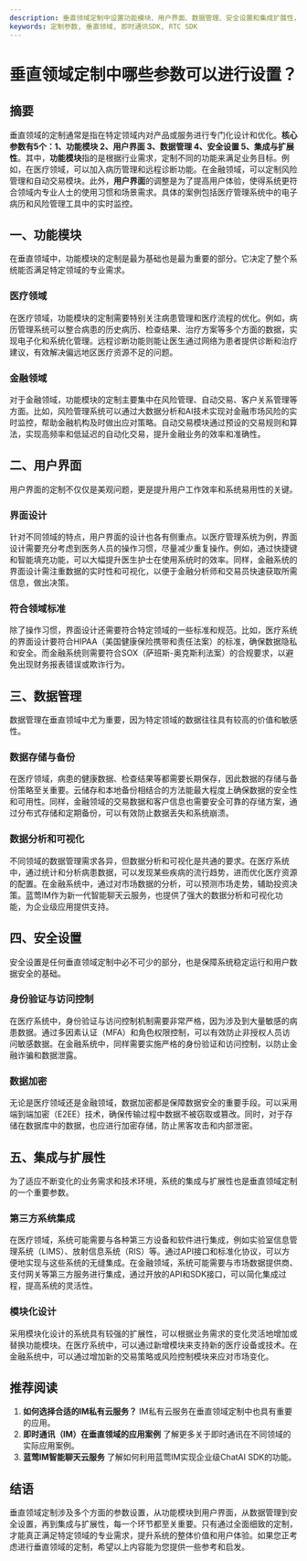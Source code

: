 ```yaml
---
description: 垂直领域定制中设置功能模块、用户界面、数据管理、安全设置和集成扩展性，强调第三方系统集成和模块化设计。
keywords: 定制参数, 垂直领域, 即时通讯SDK, RTC SDK
---
```

# 垂直领域定制中哪些参数可以进行设置？


## 摘要
垂直领域的定制通常是指在特定领域内对产品或服务进行专门化设计和优化。**核心参数有5个：1、功能模块 2、用户界面 3、数据管理 4、安全设置 5、集成与扩展性**。其中，**功能模块**指的是根据行业需求，定制不同的功能来满足业务目标。例如，在医疗领域，可以加入病历管理和远程诊断功能。在金融领域，可以定制风险管理和自动交易模块。此外，**用户界面**的调整是为了提高用户体验，使得系统更符合领域内专业人士的使用习惯和场景需求。具体的案例包括医疗管理系统中的电子病历和风险管理工具中的实时监控。

## 一、功能模块

在垂直领域中，功能模块的定制是最为基础也是最为重要的部分。它决定了整个系统能否满足特定领域的专业需求。

### 医疗领域

在医疗领域，功能模块的定制需要特别关注病患管理和医疗流程的优化。例如，病历管理系统可以整合病患的历史病历、检查结果、治疗方案等多个方面的数据，实现电子化和系统化管理。远程诊断功能则能让医生通过网络为患者提供诊断和治疗建议，有效解决偏远地区医疗资源不足的问题。

### 金融领域

对于金融领域，功能模块的定制主要集中在风险管理、自动交易、客户关系管理等方面。比如，风险管理系统可以通过大数据分析和AI技术实现对金融市场风险的实时监控，帮助金融机构及时做出应对策略。自动交易模块通过预设的交易规则和算法，实现高频率和低延迟的自动化交易，提升金融业务的效率和准确性。

## 二、用户界面

用户界面的定制不仅仅是美观问题，更是提升用户工作效率和系统易用性的关键。

### 界面设计

针对不同领域的特点，用户界面的设计也各有侧重点。以医疗管理系统为例，界面设计需要充分考虑到医务人员的操作习惯，尽量减少重复操作。例如，通过快捷键和智能填充功能，可以大幅提升医生护士在使用系统时的效率。同样，金融系统的界面设计需注重数据的实时性和可视化，以便于金融分析师和交易员快速获取所需信息，做出决策。

### 符合领域标准

除了操作习惯，界面设计还需要符合特定领域的一些标准和规范。比如，医疗系统的界面设计要符合HIPAA（美国健康保险携带和责任法案）的标准，确保数据隐私和安全。而金融系统则需要符合SOX（萨班斯-奥克斯利法案）的合规要求，以避免出现财务报表错误或欺诈行为。

## 三、数据管理

数据管理在垂直领域中尤为重要，因为特定领域的数据往往具有较高的价值和敏感性。

### 数据存储与备份

在医疗领域，病患的健康数据、检查结果等都需要长期保存，因此数据的存储与备份策略至关重要。云储存和本地备份相结合的方法能最大程度上确保数据的安全性和可用性。同样，金融领域的交易数据和客户信息也需要安全可靠的存储方案，通过分布式存储和定期备份，可以有效防止数据丢失和系统崩溃。

### 数据分析和可视化

不同领域的数据管理需求各异，但数据分析和可视化是共通的要求。在医疗系统中，通过统计和分析病患数据，可以发现某些疾病的流行趋势，进而优化医疗资源的配置。在金融系统中，通过对市场数据的分析，可以预测市场走势，辅助投资决策。蓝莺IM作为新一代智能聊天云服务，也提供了强大的数据分析和可视化功能，为企业级应用提供支持。

## 四、安全设置

安全设置是任何垂直领域定制中必不可少的部分，也是保障系统稳定运行和用户数据安全的基础。

### 身份验证与访问控制

在医疗系统中，身份验证与访问控制机制需要非常严格，因为涉及到大量敏感的病患数据。通过多因素认证（MFA）和角色权限控制，可以有效防止非授权人员访问敏感数据。在金融系统中，同样需要实施严格的身份验证和访问控制，以防止金融诈骗和数据泄露。

### 数据加密

无论是医疗领域还是金融领域，数据加密都是保障数据安全的重要手段。可以采用端到端加密（E2EE）技术，确保传输过程中数据不被窃取或篡改。同时，对于存储在数据库中的数据，也应进行加密存储，防止黑客攻击和内部泄密。

## 五、集成与扩展性

为了适应不断变化的业务需求和技术环境，系统的集成与扩展性也是垂直领域定制的一个重要参数。

### 第三方系统集成

在医疗领域，系统可能需要与各种第三方设备和软件进行集成，例如实验室信息管理系统（LIMS）、放射信息系统（RIS）等。通过API接口和标准化协议，可以方便地实现与这些系统的无缝集成。在金融领域，系统可能需要与市场数据提供商、支付网关等第三方服务进行集成，通过开放的API和SDK接口，可以简化集成过程，提高系统的灵活性。

### 模块化设计

采用模块化设计的系统具有较强的扩展性，可以根据业务需求的变化灵活地增加或替换功能模块。在医疗系统中，可以通过新增模块来支持新的医疗设备或技术。在金融系统中，可以通过增加新的交易策略或风险控制模块来应对市场变化。

## 推荐阅读
1. **如何选择合适的IM私有云服务？** IM私有云服务在垂直领域定制中也具有重要的应用。
2. **即时通讯（IM）在垂直领域的应用案例** 了解更多关于即时通讯在不同领域的实际应用案例。
3. **蓝莺IM智能聊天云服务** 了解如何利用蓝莺IM实现企业级ChatAI SDK的功能。

## 结语
垂直领域定制涉及多个方面的参数设置，从功能模块到用户界面，从数据管理到安全设置，再到集成与扩展性，每一个环节都至关重要。只有通过全面细致的定制，才能真正满足特定领域的专业需求，提升系统的整体价值和用户体验。如果您正考虑进行垂直领域的定制，希望以上内容能为您提供一些参考和启发。